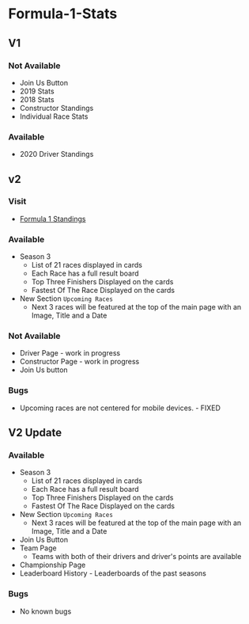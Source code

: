 # Formula-1-Stats

## V1

### Not Available 
* Join Us Button
* 2019 Stats
* 2018 Stats
* Constructor Standings
* Individual Race Stats

### Available
* 2020 Driver Standings

## v2

### Visit 
* [Formula 1 Standings](https://formula-1-standings.herokuapp.com/)

### Available
* Season 3
    * List of 21 races displayed in cards
    * Each Race has a full result board
    * Top Three Finishers Displayed on the cards
    * Fastest Of The Race Displayed on the cards
* New Section `Upcoming Races`
    * Next 3 races will be featured at the top of the main page with an Image, Title and a Date

### Not Available 
* Driver Page - work in progress
* Constructor Page - work in progress
* Join Us button
### Bugs
* Upcoming races are not centered for mobile devices. - FIXED

## V2 Update

### Available

* Season 3
    * List of 21 races displayed in cards
    * Each Race has a full result board
    * Top Three Finishers Displayed on the cards
    * Fastest Of The Race Displayed on the cards
* New Section `Upcoming Races`
    * Next 3 races will be featured at the top of the main page with an Image, Title and a Date
* Join Us Button
* Team Page
    * Teams with both of their drivers and driver's points are available
* Championship Page
* Leaderboard History - Leaderboards of the past seasons

### Bugs

* No known bugs